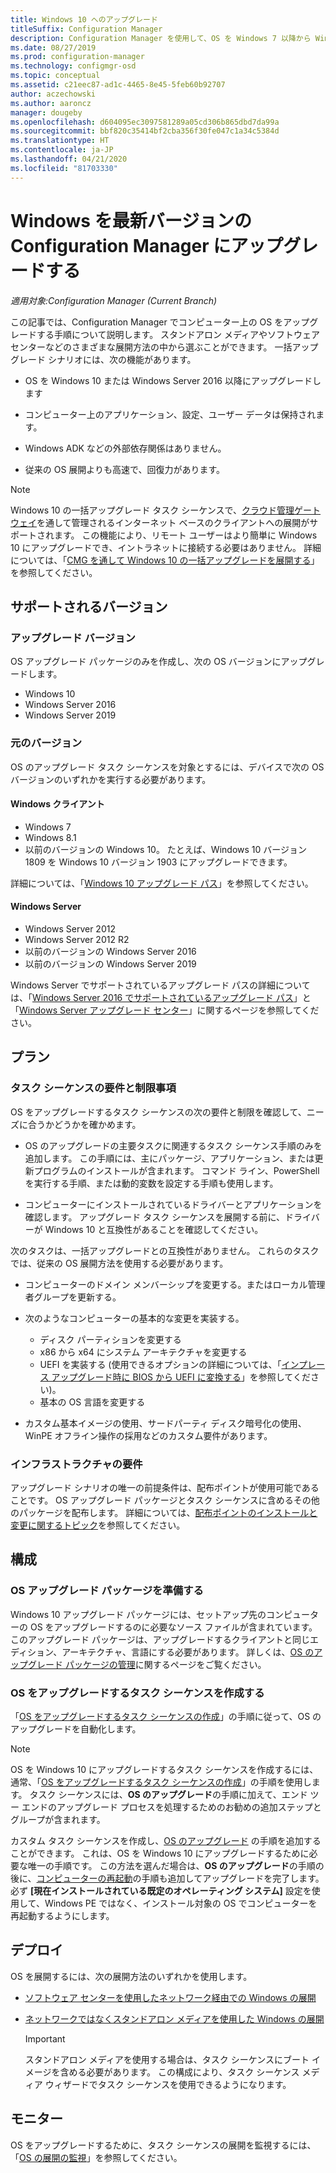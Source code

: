 ```yaml
---
title: Windows 10 へのアップグレード
titleSuffix: Configuration Manager
description: Configuration Manager を使用して、OS を Windows 7 以降から Windows 10 にアップグレードする方法について説明します。
ms.date: 08/27/2019
ms.prod: configuration-manager
ms.technology: configmgr-osd
ms.topic: conceptual
ms.assetid: c21eec87-ad1c-4465-8e45-5feb60b92707
author: aczechowski
ms.author: aaroncz
manager: dougeby
ms.openlocfilehash: d604095ec3097581289a05cd306b865dbd7da99a
ms.sourcegitcommit: bbf820c35414bf2cba356f30fe047c1a34c5384d
ms.translationtype: HT
ms.contentlocale: ja-JP
ms.lasthandoff: 04/21/2020
ms.locfileid: "81703330"
---
```

# <a name="upgrade-windows-to-the-latest-version-with-configuration-manager"></a>Windows を最新バージョンの Configuration Manager にアップグレードする

*適用対象:Configuration Manager (Current Branch)*

この記事では、Configuration Manager でコンピューター上の OS をアップグレードする手順について説明します。 スタンドアロン メディアやソフトウェア センターなどのさまざまな展開方法の中から選ぶことができます。 一括アップグレード シナリオには、次の機能があります。  

- OS を Windows 10 または Windows Server 2016 以降にアップグレードします

- コンピューター上のアプリケーション、設定、ユーザー データは保持されます。

- Windows ADK などの外部依存関係はありません。

- 従来の OS 展開よりも高速で、回復力があります。

> [!Note]  
> Windows 10 の一括アップグレード タスク シーケンスで、[クラウド管理ゲートウェイ](../../core/clients/manage/cmg/plan-cloud-management-gateway.md)を通して管理されるインターネット ベースのクライアントへの展開がサポートされます。 この機能により、リモート ユーザーはより簡単に Windows 10 にアップグレードでき、イントラネットに接続する必要はありません。 詳細については、「[CMG を通して Windows 10 の一括アップグレードを展開する](deploy-a-task-sequence.md#deploy-windows-10-in-place-upgrade-via-cmg)」を参照してください。 <!-- 1357149 -->


## <a name="supported-versions"></a>サポートされるバージョン

### <a name="upgrade-version"></a>アップグレード バージョン

OS アップグレード パッケージのみを作成し、次の OS バージョンにアップグレードします。

- Windows 10
- Windows Server 2016
- Windows Server 2019

### <a name="original-version"></a>元のバージョン

OS のアップグレード タスク シーケンスを対象とするには、デバイスで次の OS バージョンのいずれかを実行する必要があります。

#### <a name="windows-client"></a>Windows クライアント

- Windows 7
- Windows 8.1
- 以前のバージョンの Windows 10。 たとえば、Windows 10 バージョン 1809 を Windows 10 バージョン 1903 にアップグレードできます。  

詳細については、「[Windows 10 アップグレード パス](https://docs.microsoft.com/windows/deployment/upgrade/windows-10-upgrade-paths)」を参照してください。

#### <a name="windows-server"></a>Windows Server

- Windows Server 2012
- Windows Server 2012 R2
- 以前のバージョンの Windows Server 2016
- 以前のバージョンの Windows Server 2019

Windows Server でサポートされているアップグレード パスの詳細については、「[Windows Server 2016 でサポートされているアップグレード パス](https://docs.microsoft.com/windows-server/get-started/supported-upgrade-paths#upgrading-previous-retail-versions-of-windows-server-to-windows-server-2016)」と「[Windows Server アップグレード センター](https://aka.ms/upgradecenter)」に関するページを参照してください。


## <a name="plan"></a><a name="BKMK_Plan"></a> プラン  

### <a name="task-sequence-requirements-and-limitations"></a>タスク シーケンスの要件と制限事項

OS をアップグレードするタスク シーケンスの次の要件と制限を確認して、ニーズに合うかどうかを確かめます。  

- OS のアップグレードの主要タスクに関連するタスク シーケンス手順のみを追加します。 この手順には、主にパッケージ、アプリケーション、または更新プログラムのインストールが含まれます。 コマンド ライン、PowerShell を実行する手順、または動的変数を設定する手順も使用します。  

- コンピューターにインストールされているドライバーとアプリケーションを確認します。 アップグレード タスク シーケンスを展開する前に、ドライバーが Windows 10 と互換性があることを確認してください。  

次のタスクは、一括アップグレードとの互換性がありません。 これらのタスクでは、従来の OS 展開方法を使用する必要があります。  

- コンピューターのドメイン メンバーシップを変更する。またはローカル管理者グループを更新する。  

- 次のようなコンピューターの基本的な変更を実装する。

  - ディスク パーティションを変更する
  - x86 から x64 にシステム アーキテクチャを変更する
  - UEFI を実装する (使用できるオプションの詳細については、「[インプレース アップグレード時に BIOS から UEFI に変換する](task-sequence-steps-to-manage-bios-to-uefi-conversion.md#convert-from-bios-to-uefi-during-an-in-place-upgrade)」を参照してください)。
  - 基本の OS 言語を変更する  

- カスタム基本イメージの使用、サードパーティ ディスク暗号化の使用、WinPE オフライン操作の採用などのカスタム要件があります。  

### <a name="infrastructure-requirements"></a>インフラストラクチャの要件  

アップグレード シナリオの唯一の前提条件は、配布ポイントが使用可能であることです。 OS アップグレード パッケージとタスク シーケンスに含めるその他のパッケージを配布します。 詳細については、[配布ポイントのインストールと変更に関するトピック](../../core/servers/deploy/configure/install-and-configure-distribution-points.md)を参照してください。


## <a name="configure"></a><a name="BKMK_Configure"></a> 構成  

### <a name="prepare-the-os-upgrade-package"></a>OS アップグレード パッケージを準備する  

Windows 10 アップグレード パッケージには、セットアップ先のコンピューターの OS をアップグレードするのに必要なソース ファイルが含まれています。 このアップグレード パッケージは、アップグレードするクライアントと同じエディション、アーキテクチャ、言語にする必要があります。 詳しくは、[OS のアップグレード パッケージの管理](../get-started/manage-operating-system-upgrade-packages.md)に関するページをご覧ください。  

### <a name="create-a-task-sequence-to-upgrade-the-os"></a>OS をアップグレードするタスク シーケンスを作成する  

「[OS をアップグレードするタスク シーケンスの作成](create-a-task-sequence-to-upgrade-an-operating-system.md)」の手順に従って、OS のアップグレードを自動化します。  

> [!NOTE]  
> OS を Windows 10 にアップグレードするタスク シーケンスを作成するには、通常、「[OS をアップグレードするタスク シーケンスの作成](create-a-task-sequence-to-upgrade-an-operating-system.md)」の手順を使用します。 タスク シーケンスには、**OS のアップグレード**の手順に加えて、エンド ツー エンドのアップグレード プロセスを処理するためのお勧めの追加ステップとグループが含まれます。
>
> カスタム タスク シーケンスを作成し、[OS のアップグレード](../understand/task-sequence-steps.md#BKMK_UpgradeOS) の手順を追加することができます。 これは、OS を Windows 10 にアップグレードするために必要な唯一の手順です。 この方法を選んだ場合は、**OS のアップグレード**の手順の後に、[コンピューターの再起動](../understand/task-sequence-steps.md#BKMK_RestartComputer)の手順も追加してアップグレードを完了します。 必ず **[現在インストールされている既定のオペレーティング システム]** 設定を使用して、Windows PE ではなく、インストール対象の OS でコンピューターを再起動するようにします。  


## <a name="deploy"></a><a name="BKMK_Deploy"></a> デプロイ  

OS を展開するには、次の展開方法のいずれかを使用します。  

- [ソフトウェア センターを使用したネットワーク経由での Windows の展開](use-software-center-to-deploy-windows-over-the-network.md)  

- [ネットワークではなくスタンドアロン メディアを使用した Windows の展開](use-stand-alone-media-to-deploy-windows-without-using-the-network.md)  

  > [!IMPORTANT]  
  > スタンドアロン メディアを使用する場合は、タスク シーケンスにブート イメージを含める必要があります。 この構成により、タスク シーケンス メディア ウィザードでタスク シーケンスを使用できるようになります。


## <a name="monitor"></a>モニター  

OS をアップグレードするために、タスク シーケンスの展開を監視するには、「[OS の展開の監視](monitor-operating-system-deployments.md)」を参照してください。  
